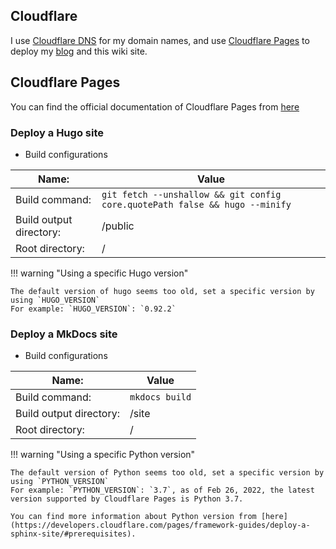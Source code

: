 ## Cloudflare

I use [Cloudflare DNS](https://www.cloudflare.com/dns/) for my domain names, and use [Cloudflare Pages](https://pages.cloudflare.com/) to deploy my [blog](https://blog.gimo.me) and this wiki site.

## Cloudflare Pages

You can find the official documentation of Cloudflare Pages from [here](https://developers.cloudflare.com/pages/)

### Deploy a Hugo site

- Build configurations

| Name:                   | Value                                                                       |
| ----------------------- | --------------------------------------------------------------------------- |
| Build command:          | `git fetch --unshallow && git config core.quotePath false && hugo --minify` |
| Build output directory: | /public                                                                     |
| Root directory:         | /                                                                           |

!!! warning "Using a specific Hugo version"

    The default version of hugo seems too old, set a specific version by using `HUGO_VERSION`
    For example: `HUGO_VERSION`: `0.92.2`

### Deploy a MkDocs site

- Build configurations

| Name:                   | Value          |
| ----------------------- | -------------- |
| Build command:          | `mkdocs build` |
| Build output directory: | /site          |
| Root directory:         | /              |

!!! warning "Using a specific Python version"

    The default version of Python seems too old, set a specific version by using `PYTHON_VERSION`
    For example: `PYTHON_VERSION`: `3.7`, as of Feb 26, 2022, the latest version supported by Cloudflare Pages is Python 3.7.

    You can find more information about Python version from [here](https://developers.cloudflare.com/pages/framework-guides/deploy-a-sphinx-site/#prerequisites).
